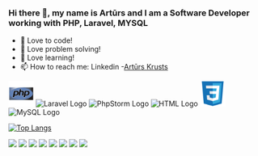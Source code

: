### Hi there 👋, my name is Artūrs and I am a Software Developer working with PHP, Laravel, MYSQL 

- 🔭 Love to code!
- 🌱 Love problem solving!
- 💬 Love learning!
- 📫 How to reach me: Linkedin -[Artūrs Krusts](https://www.linkedin.com/in/arturs-krusts/)

<img src="https://github.com/devicons/devicon/blob/master/icons/php/php-original.svg" alt="PHP Logo" width="50" height="50"/> <img src="https://cdn.worldvectorlogo.com/logos/laravel-2.svg" alt="Laravel Logo" width="50" height="50"/> <img src="https://cdn.worldvectorlogo.com/logos/phpstorm.svg" alt="PhpStorm Logo" width="50" height="50"/> <img src="https://cdn.worldvectorlogo.com/logos/html-1.svg" alt="HTML Logo" width="50" height="50"/> <img src="https://github.com/devicons/devicon/blob/master/icons/css3/css3-original.svg" alt="CSS Logo" width="50" height="50"/> <img src="https://cdn.worldvectorlogo.com/logos/mysql-6.svg" alt="MySQL Logo" width="50" height="50"/>

[![Top Langs](https://github-readme-stats.vercel.app/api/top-langs/?username=Arturs322)](https://github.com/anuraghazra/github-readme-stats)

![](https://img.shields.io/badge/OS-LINUX-informational?style=flat&logo=<LOGO_NAME>&logoColor=white&color=2bbc8a)
![](https://img.shields.io/badge/OS-WINDOWS-informational?style=flat&logo=<LOGO_NAME>&logoColor=white&color=2bbc8a)
![](https://img.shields.io/badge/Code-PHP-informational?style=flat&logo=<LOGO_NAME>&logoColor=white&color=2bbc8a)
![](https://img.shields.io/badge/Code-Vue-informational?style=flat&logo=<LOGO_NAME>&logoColor=white&color=2bbc8a)
![](https://img.shields.io/badge/Code-Javascript-informational?style=flat&logo=<LOGO_NAME>&logoColor=white&color=2bbc8a)
![](https://img.shields.io/badge/Database-MYSQL-informational?style=flat&logo=<LOGO_NAME>&logoColor=white&color=2bbc8a)
![](https://img.shields.io/badge/Framework-Laravel-informational?style=flat&logo=<LOGO_NAME>&logoColor=white&color=2bbc8a)
![](https://img.shields.io/badge/Editor-PHPSTORM-informational?style=flat&logo=<LOGO_NAME>&logoColor=white&color=2bbc8a)

